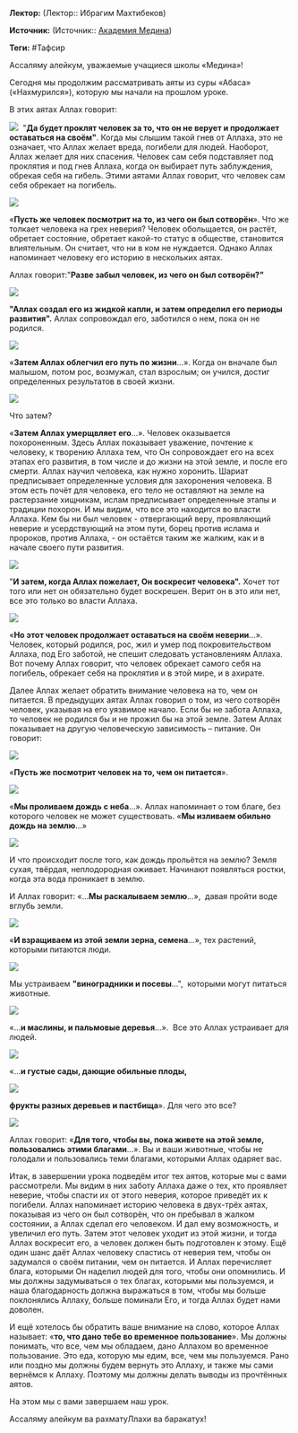 **Лектор:** (Лектор:: Ибрагим Махтибеков)

**Источник:** (Источник:: [Академия Медина](https://web.medinaschool.org/school/))

**Теги:** #Тафсир

Ассаляму алейкум, уважаемые учащиеся школы «Медина»!


Сегодня мы продолжим рассматривать аяты из суры «Абаса» («Нахмурился»), которую мы начали на прошлом уроке.


В этих аятах Аллах говорит:


![](https://medinaschool.org/files/images/2020/04/893863e6ace8026b506c52ca8190d056.png)  "**Да будет проклят человек за то, что он не верует и продолжает оставаться на своём"**. Когда мы слышим такой гнев от Аллаха, это не означает, что Аллах желает вреда, погибели для людей. Наоборот, Аллах желает для них спасения. Человек сам себя подставляет под проклятия и под гнев Аллаха, когда он выбирает путь заблуждения, обрекая себя на гибель. Этими аятами Аллах говорит, что человек сам себя обрекает на погибель.


![](https://medinaschool.org/files/images/2020/04/e420539270ffb0398b2bc89ea58f35f1.png)


«**Пусть же человек посмотрит на то, из чего он был сотворён**». Что же толкает человека на грех неверия? Человек обольщается, он растёт, обретает состояние, обретает какой-то статус в обществе, становится влиятельным. Он считает, что ни в ком не нуждается. Однако Аллах напоминает человеку его историю в нескольких аятах.


Аллах говорит:"**Разве забыл человек, из чего он был сотворён?"**


**![](https://medinaschool.org/files/images/2020/04/d7b11361ba324a6c17cfb94ab17961eb.png)**


**"Аллах создал его из жидкой капли, и затем определил его периоды развития".** Аллах сопровождал его, заботился о нем, пока он не родился.


![](https://medinaschool.org/files/images/2020/04/f060f778afe883d8c86e755d73a1cc1f.png)


«**Затем Аллах облегчил его путь по жизни**…». Когда он вначале был малышом, потом рос, возмужал, стал взрослым; он учился, достиг определенных результатов в своей жизни.


![](https://medinaschool.org/files/images/2020/04/9259ad5d94c879fad120b6470ff77a76.png)


Что затем?


«**Затем Аллах умерщвляет его**…». Человек оказывается похороненным. Здесь Аллах показывает уважение, почтение к человеку, к творению Аллаха тем, что Он сопровождает его на всех этапах его развития, в том числе и до жизни на этой земле, и после его смерти. Аллах научил человека, как нужно хоронить. Шариат предписывает определенные условия для захоронения человека. В этом есть почёт для человека, его тело не оставляют на земле на растерзание хищникам, ислам предписывает определенные этапы и традиции похорон. И мы видим, что все это находится во власти Аллаха. Кем бы ни был человек - отвергающий веру, проявляющий неверие и усердствующий на этом пути, борец против ислама и пророков, против Аллаха, - он остаётся таким же жалким, как и в начале своего пути развития.


![](https://medinaschool.org/files/images/2020/04/0bd60c2031ab8343d0cb2901b1db5e28.png)


"**И затем, когда Аллах пожелает, Он воскресит человека".** Хочет тот того или нет он обязательно будет воскрешен. Верит он в это или нет, все это только во власти Аллаха.


![](https://medinaschool.org/files/images/2020/04/210b7fd3b4ae1e7401acbb995a526f4f.png)


«**Но этот человек продолжает оставаться на своём неверии**…». Человек, который родился, рос, жил и умер под покровительством Аллаха, под Его заботой, не спешит следовать установлениям Аллаха. Вот почему Аллах говорит, что человек обрекает самого себя на погибель, обрекает себя на проклятия и в этой мире, и в ахирате.


Далее Аллах желает обратить внимание человека на то, чем он питается. В предыдущих аятах Аллах говорил о том, из чего сотворён человек, указывая на его уязвимое начало. Если бы не забота Аллаха, то человек не родился бы и не прожил бы на этой земле. Затем Аллах показывает на другую человеческую зависимость – питание. Он говорит:


![](https://medinaschool.org/files/images/2020/04/5bf5f390b21e8685b858c18293559cd9.png)


«**Пусть же посмотрит человек на то, чем он питается**».


![](https://medinaschool.org/files/images/2020/04/c3eeadb03df484cbca65fc3df622a3b9.png)


«**Мы проливаем дождь с неба**…». Аллах напоминает о том благе, без которого человек не может существовать. «**Мы изливаем обильно дождь на землю**…»


![](https://medinaschool.org/files/images/2020/04/e9a782e67d54e3f0d13e8813374edf6b.png)


И что происходит после того, как дождь прольётся на землю? Земля сухая, твёрдая, неплодородная оживает. Начинают появляться ростки, когда эта вода проникает в землю.


И Аллах говорит: «…**Мы раскалываем землю**…»,  давая пройти воде вглубь земли.


![](https://medinaschool.org/files/images/2020/04/dd11f8d566a1c5c577e3c32f731ed567.png)


«**И взращиваем из этой земли зерна, семена**…», тех растений, которыми питаются люди.


![](https://medinaschool.org/files/images/2020/04/81a3a2b79a5a53e69952c07bd0e14a7b.png)


Мы устраиваем **"виноградники и посевы**…",  которыми могут питаться животные.


![](https://medinaschool.org/files/images/2020/04/a79c43d59b5fd81d581b6134909461bb.png)


«…**и маслины, и пальмовые деревья**…».  Все это Аллах устраивает для людей.


![](https://medinaschool.org/files/images/2020/04/72528ce6c628efb909b81c6404f83c1e.png)


«…**и густые сады, дающие обильные плоды,** 


**![](https://medinaschool.org/files/images/2020/04/1fdc3890186daca8690a7d4bb9c42b18.png)**


**фрукты разных деревьев и пастбища**». Для чего это все?


![](https://medinaschool.org/files/images/2020/04/8ba69a25ad85c08330e10329abc8868b.png)


Аллах говорит: «**Для того, чтобы вы, пока живете на этой земле, пользовались этими благами**…». Вы и ваши животные, чтобы не голодали и пользовались теми благами, которыми Аллах одаряет вас.


Итак, в завершении урока подведём итог тех аятов, которые мы с вами рассмотрели. Мы видим в них заботу Аллаха даже о тех, кто проявляет неверие, чтобы спасти их от этого неверия, которое приведёт их к погибели. Аллах напоминает историю человека в двух-трёх аятах, показывая из чего он был сотворён, что он пребывал в жалком состоянии, а Аллах сделал его человеком. И дал ему возможность, и увеличил его путь. Затем этот человек уходит из этой жизни, и тогда Аллах воскресит его, а человек должен быть подготовлен к этому. Ещё один шанс даёт Аллах человеку спастись от неверия тем, чтобы он задумался о своём питании, чем он питается. И Аллах перечисляет блага, которыми Он наделил людей для того, чтобы они опомнились. И мы должны задумываться о тех благах, которыми мы пользуемся, и наша благодарность должна выражаться в том, чтобы мы больше поклонялись Аллаху, больше поминали Его, и тогда Аллах будет нами доволен.


И ещё хотелось бы обратить ваше внимание на слово, которое Аллах называет: «**то, что дано тебе во временное пользование**». Мы должны понимать, что все, чем мы обладаем, дано Аллахом во временное пользование. Это еда, которую мы едим, все, чем мы пользуемся. Рано или поздно мы должны будем вернуть это Аллаху, и также мы сами вернёмся к Аллаху. Поэтому мы должны делать выводы из прочтённых аятов.


На этом мы с вами завершаем наш урок.


Ассаляму алейкум ва рахматуЛлахи ва баракатух!

